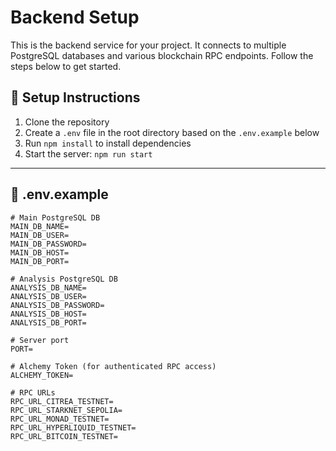 # Backend Setup

This is the backend service for your project. It connects to multiple PostgreSQL databases and various blockchain RPC endpoints. Follow the steps below to get started.

## 🚀 Setup Instructions

1. Clone the repository
2. Create a `.env` file in the root directory based on the `.env.example` below
3. Run `npm install` to install dependencies
4. Start the server: `npm run start`

---

## 📄 .env.example

```dotenv
# Main PostgreSQL DB
MAIN_DB_NAME=
MAIN_DB_USER=
MAIN_DB_PASSWORD=
MAIN_DB_HOST=
MAIN_DB_PORT=

# Analysis PostgreSQL DB
ANALYSIS_DB_NAME=
ANALYSIS_DB_USER=
ANALYSIS_DB_PASSWORD=
ANALYSIS_DB_HOST=
ANALYSIS_DB_PORT=

# Server port
PORT=

# Alchemy Token (for authenticated RPC access)
ALCHEMY_TOKEN=

# RPC URLs
RPC_URL_CITREA_TESTNET=
RPC_URL_STARKNET_SEPOLIA=
RPC_URL_MONAD_TESTNET=
RPC_URL_HYPERLIQUID_TESTNET=
RPC_URL_BITCOIN_TESTNET=
